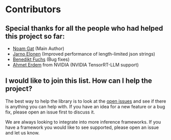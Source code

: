 # Contributors

## Special thanks for all the people who had helped this project so far:

* [Noam Gat](https://github.com/noamgat) (Main Author)
* [Jarno Elonen](https://github.com/elonen) (Improved performance of length-limited json strings)
* [Benedikt Fuchs](https://github.com/helpmefindaname) (Bug fixes)
* [Ahmet Erdem](https://github.com/aerdem4) from NVIDIA (NVIDIA TensorRT-LLM support)

## I would like to join this list. How can I help the project?

The best way to help the library is to look at the [open issues](https://github.com/noamgat/lm-format-enforcer/issues) and see if there is anything you can help with. If you have an idea for a new feature or a bug fix, please open an issue first to discuss it.

We are always looking to integrate into more inference frameworks. If you have a framework you would like to see supported, please open an issue and let us know.
